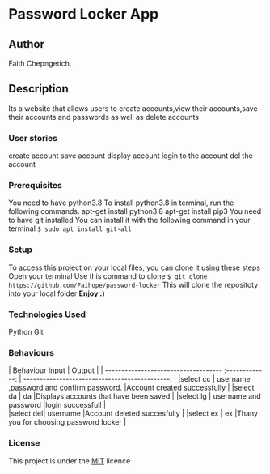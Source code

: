 # Password Locker App
## Author
Faith Chepngetich.
## Description
Its a website that allows users to create accounts,view their accounts,save their accounts and passwords as well as delete accounts
### User stories
create account
save account
display account
login to the account
del the account
### Prerequisites
You need to have python3.8 
To install python3.8 in terminal, run the following commands.
apt-get install python3.8
apt-get install pip3
You need to have git installed
You can install it with the following command in your terminal
`$ sudo apt install git-all`
### Setup
To access this project on your local files, you can clone it using these steps
Open your terminal
Use this command to clone `$ git clone https://github.com/Faihope/password-locker`
 This will clone the repositoty into your local folder
 __Enjoy :)__
### Technologies Used
Python
Git
### Behaviours
| Behaviour                                  Input      |                                         Output |
| ------------------------------------  :-------------: | ---------------------------------------------: |
|select cc | username ,password and confirm password.   |Account created successfully                    |
|select da | da                                         |Displays accounts that have been saved          |
|select lg | username and password                      |login successfull                               |  
|select del| username                                   |Account deleted succesfully                     |
|select ex | ex                                         |Thany you for choosing password locker          |

### License
This project is under the  [MIT](license) licence